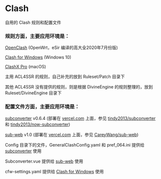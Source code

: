 # Clash
自用的 Clash 规则和配置文件

### 规则方面，主要应用环境是：
[OpenClash](https://github.com/vernesong/OpenClash/tree/master) (OpenWrt，eSir 编译的高大全2020年7月份版)

[Clash for Windows](https://github.com/Fndroid/clash_for_windows_pkg) (Windows 10)

[ClashX Pro](https://install.appcenter.ms/users/clashx/apps/clashx-pro/distribution_groups/public) (macOS)

主用 ACL4SSR 的规则，自己补充的放到 Ruleset/Patch 目录下

其他 ACL4SSR 没有提供的规则，则是根据 DivineEngine 的规则整理的，放到 Ruleset/DivineEngine 目录下

### 配置文件方面，主要应用环境是：
[subconverter](https://github.com/tindy2013/subconverter) v0.6.4 (部署在 [vercel.com](https://vercel.com) 上面，参见 [tindy2013/subconverter](https://github.com/tindy2013/subconverter) 和 [tindy2013/now-subconverter](https://github.com/tindy2013/now-subconverter))

[sub-web](https://github.com/CareyWang/sub-web) v1.0 (部署在 [vercel.com](https://vercel.com) 上面，参见 [CareyWang/sub-web](https://github.com/CareyWang/sub-web))

Config 目录下的文件，GeneralClashConfig.yaml 和 pref_064.ini 提供给 [subconverter](https://github.com/tindy2013/subconverter) 使用

Subconverter.vue 提供给 [sub-web](https://github.com/CareyWang/sub-web) 使用

cfw-settings.yaml 提供给 [Clash for Windows](https://github.com/Fndroid/clash_for_windows_pkg) 使用